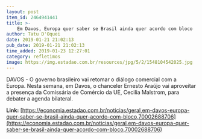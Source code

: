 ```yaml
---
layout: post
item_id: 2464941441
title: >-
    Em Davos, Europa quer saber se Brasil ainda quer acordo com bloco
author: Tatu D'Oquei
date: 2019-01-21 21:02:13
pub_date: 2019-01-21 21:02:13
time_added: 2019-01-23 12:27:01
category: refletimos
image: https://img.estadao.com.br/resources/jpg/5/2/1548104542025.jpg
---
```


DAVOS - O governo brasileiro vai retomar o diálogo comercial com a Europa. Nesta semana, em Davos, o chanceler Ernesto Araújo vai aproveitar a presença da Comissária de Comércio da UE, Cecilia Malstrom, para debater a agenda bilateral.

**Link:** [https://economia.estadao.com.br/noticias/geral,em-davos-europa-quer-saber-se-brasil-ainda-quer-acordo-com-bloco,70002688706](https://economia.estadao.com.br/noticias/geral,em-davos-europa-quer-saber-se-brasil-ainda-quer-acordo-com-bloco,70002688706)

